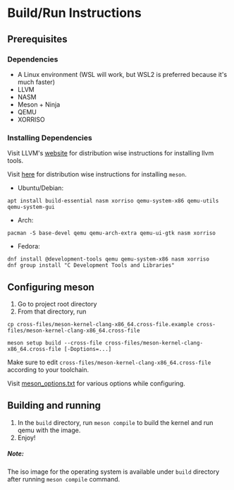 # Build/Run Instructions
## Prerequisites
### Dependencies
* A Linux environment (WSL will work, but WSL2 is preferred because it's much faster)
* LLVM
* NASM
* Meson + Ninja
* QEMU
* XORRISO

### Installing Dependencies
Visit LLVM's [website](https://llvm.org) for distribution wise instructions for installing llvm tools.

Visit [here](https://mesonbuild.com) for distribution wise instructions for installing `meson`.

* Ubuntu/Debian: 
```shell
apt install build-essential nasm xorriso qemu-system-x86 qemu-utils qemu-system-gui
```
* Arch:
```shell
pacman -S base-devel qemu qemu-arch-extra qemu-ui-gtk nasm xorriso 
```
* Fedora:
```shell
dnf install @development-tools qemu qemu-system-x86 nasm xorriso
dnf group install "C Development Tools and Libraries"
```

## Configuring meson
1. Go to project root directory
2. From that directory, run
```shell
cp cross-files/meson-kernel-clang-x86_64.cross-file.example cross-files/meson-kernel-clang-x86_64.cross-file

meson setup build --cross-file cross-files/meson-kernel-clang-x86_64.cross-file [-Doptions=...]
```

Make sure to edit `cross-files/meson-kernel-clang-x86_64.cross-file` according to your toolchain.

Visit [meson_options.txt](meson_options.txt) for various options while configuring.

## Building and running
1. In the `build` directory, run `meson compile` to build the kernel and run qemu with the image.
2. Enjoy!

##### Note:
The iso image for the operating system is available under `build` directory after running `meson compile` command.
